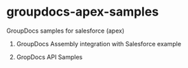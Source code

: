 groupdocs-apex-samples
======================

GroupDocs samples for salesforce (apex)

1) GroupDocs Assembly integration with Salesforce example

2) GropDocs API Samples

